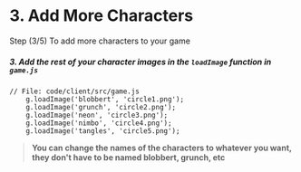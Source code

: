 # 3. Add More Characters

Step (3/5) To add more characters to your game

##### 3. Add the rest of your character images in the `loadImage` _function_ in `game.js`

```
// File: code/client/src/game.js
	g.loadImage('blobbert', 'circle1.png');
	g.loadImage('grunch', 'circle2.png');
	g.loadImage('neon', 'circle3.png');
	g.loadImage('nimbo', 'circle4.png');
	g.loadImage('tangles', 'circle5.png');
```

> **You can change the names of the characters to whatever you want, they don't have to be named blobbert, grunch, etc**
